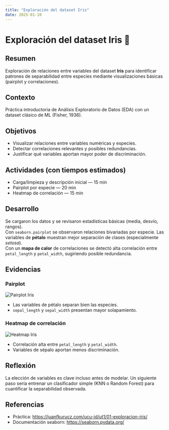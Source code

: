 ```yaml
---
title: "Exploración del dataset Iris"
date: 2025-01-10
---
```


# Exploración del dataset Iris 🌸

## Resumen
Exploración de relaciones entre variables del dataset **Iris** para identificar patrones de separabilidad entre especies mediante visualizaciones básicas (pairplot y correlaciones).

## Contexto
Práctica introductoria de Análisis Exploratorio de Datos (EDA) con un dataset clásico de ML (Fisher, 1936).

## Objetivos
- Visualizar relaciones entre variables numéricas y especies.
- Detectar correlaciones relevantes y posibles redundancias.
- Justificar qué variables aportan mayor poder de discriminación.

## Actividades (con tiempos estimados)
- Carga/limpieza y descripción inicial — 15 min  
- Pairplot por especie — 20 min  
- Heatmap de correlación — 15 min  

## Desarrollo
Se cargaron los datos y se revisaron estadísticas básicas (media, desvío, rangos).  
Con `seaborn.pairplot` se observaron relaciones bivariadas por especie. Las variables de **pétalo** muestran mejor separación de clases (especialmente *setosa*).  
Con un **mapa de calor** de correlaciones se detectó alta correlación entre `petal_length` y `petal_width`, sugiriendo posible redundancia.

## Evidencias
### Pairplot
![Pairplot Iris](../assets/img/iris_pairplot.png)

- Las variables de pétalo separan bien las especies.  
- `sepal_length` y `sepal_width` presentan mayor solapamiento.

### Heatmap de correlación
![Heatmap Iris](../assets/img/iris_corr.png)

- Correlación alta entre `petal_length` y `petal_width`.  
- Variables de sépalo aportan menos discriminación.

## Reflexión
La elección de variables es clave incluso antes de modelar. Un siguiente paso sería entrenar un clasificador simple (KNN o Random Forest) para cuantificar la separabilidad observada.

## Referencias
- Práctica: <https://juanfkurucz.com/ucu-id/ut1/01-exploracion-iris/>  
- Documentación seaborn: <https://seaborn.pydata.org/>  
